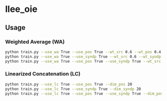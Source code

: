 # llee_oie

## Usage

### Weighted Average (WA)
```bash
python train.py --use_wa True --use_pos True --wt_src 0.6 --wt_pos 0.4
python train.py --use_wa True --use_syndp True --wt_src 0.6 --wt_syndp 0.4
python train.py --use_wa True --use_pos True --use_syndp True --wt_src 0.6 --wt_pos 0.2 --wt_syndp 0.2
```

### Linearized Concatenation (LC)
```bash
python train.py --use_lc True --use_pos True --dim_pos 20
python train.py --use_lc True --use_syndp True --dim_syndp 20
python train.py --use_lc True --use_pos True --use_syndp True --dim_pos 20 --dim_syndp 20
```
